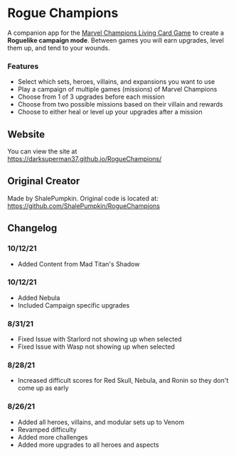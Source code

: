 # Rogue Champions
A companion app for the [Marvel Champions Living Card Game](https://boardgamegeek.com/boardgame/285774/marvel-champions-card-game) to create a **Roguelike campaign mode**. Between games you will earn upgrades, level them up, and tend to your wounds.

### Features
 - Select which sets, heroes, villains, and expansions you want to use
 - Play a campaign of multiple games (missions) of Marvel Champions
 - Choose from 1 of 3 upgrades before each mission
 - Choose from two possible missions based on their villain and rewards
 - Choose to either heal or level up your upgrades after a mission

## Website
You can view the site at https://darksuperman37.github.io/RogueChampions/

## Original Creator
Made by ShalePumpkin. Original code is located at: https://github.com/ShalePumpkin/RogueChampions

## Changelog

### 10/12/21
 - Added Content from Mad Titan's Shadow
 
### 10/12/21
 - Added Nebula
 - Included Campaign specific upgrades
 
 ### 8/31/21
 - Fixed Issue with Starlord not showing up when selected
 - Fixed Issue with Wasp not showing up when selected
 
 ### 8/28/21
 - Increased difficult scores for Red Skull, Nebula, and Ronin so they don't come up as early
 
### 8/26/21
 - Added all heroes, villains, and modular sets up to Venom
 - Revamped difficulty 
 - Added more challenges
 - Added more upgrades to all heroes and aspects
 

 


